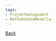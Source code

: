 ```yaml
---
tags:
- Projektmanagement
- MethodenUndModelle
---
```

[Back](Uebersicht%20der%20Projektmanagement%20Themen.md)